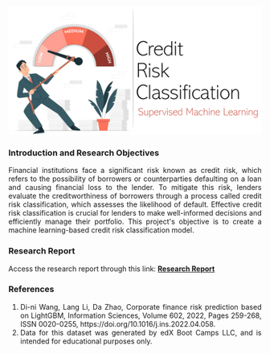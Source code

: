<p align="center">
  <img src="https://github.com/theidari/credit_risk_classification/blob/main/assets/credit_risk_header.png" width=900px>
</p>
<h3>Introduction and Research Objectives</h3>
<p align="justify">
Financial institutions face a significant risk known as credit risk, which refers to the possibility of borrowers or counterparties defaulting on a loan and causing financial loss to the lender. To mitigate this risk, lenders evaluate the creditworthiness of borrowers through a process called credit risk classification, which assesses the likelihood of default. Effective credit risk classification is crucial for lenders to make well-informed decisions and efficiently manage their portfolio. This project's objective is to create a machine learning-based credit risk classification model.</p>

<h3>Research Report</h3>
Access the research report through this link: <b><a href="https://theidari.github.io/credit_risk_classification">Research Report</a></b>

</p>
<h3>References</h3>
<ol align="justify">
  <li>Di-ni Wang, Lang Li, Da Zhao, Corporate finance risk prediction based on LightGBM, Information Sciences, Volume 602, 2022, Pages 259-268, ISSN 0020-0255, https://doi.org/10.1016/j.ins.2022.04.058.</li>
  <li>Data for this dataset was generated by edX Boot Camps LLC, and is intended for educational purposes only.</li>
</ol>

